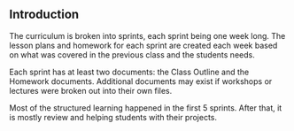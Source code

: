 ## Introduction
The curriculum is broken into sprints, each sprint being one week long. The lesson plans and homework for each sprint are created each week based on what was covered in the previous class and the students needs. 

Each sprint has at least two documents: the Class Outline and the Homework documents. Additional documents may exist if workshops or lectures were broken out into their own files.

Most of the structured learning happened in the first 5 sprints. After that, it is mostly review and helping students with their projects. 
